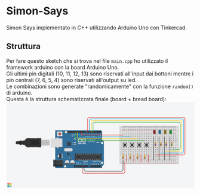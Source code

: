 # Simon-Says
Simon Says implementato in C++ utilizzando Arduino Uno con Tinkercad.

## Struttura
Per fare questo sketch che si trova nel file <code>main.cpp</code> ho utilizzato il framework arduino con la board Arduino Uno.<br>
Gli ultimi pin digitali (10, 11, 12, 13) sono riservati all'input dai bottoni mentre i pin centrali (7, 6, 5, 4) sono riservati all'output su led.<br>
Le combinazioni sono generate "randomicamente" con la funzione <code>random()</code> di arduino.
<br>
Questa è la struttura schematizzata finale (board + bread board):<br>
![struttura finale](https://github.com/AlBovo/Simon-Says/blob/main/image.png?raw=true)
